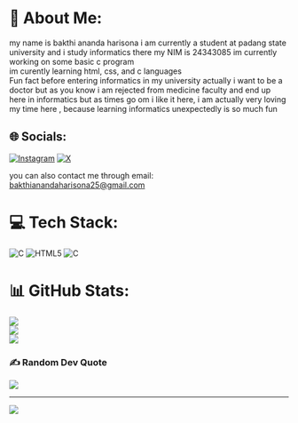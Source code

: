 # 💫 About Me:
my name is bakthi ananda harisona
i am currently a student at padang state university and i study informatics there my NIM is 24343085
im currently working on some basic c program<br>im curently learning html, css, and c languages<br> Fun fact before entering informatics in my university actually i want to be a doctor but as you know i am rejected from medicine faculty and end up here in informatics but as times go om i like it here, i am actually very loving my time here , because learning informatics unexpectedly is so much fun


## 🌐 Socials:
[![Instagram](https://img.shields.io/badge/Instagram-%23E4405F.svg?logo=Instagram&logoColor=white)](https://instagram.com/bakthiananda) [![X](https://img.shields.io/badge/X-black.svg?logo=X&logoColor=white)](https://x.com/just_B.A.H) 

you can also contact me through email: bakthianandaharisona25@gmail.com

# 💻 Tech Stack:
![C](https://img.shields.io/badge/c-%2300599C.svg?style=for-the-badge&logo=c&logoColor=white) ![HTML5](https://img.shields.io/badge/html5-%23E34F26.svg?style=for-the-badge&logo=html5&logoColor=white) ![C](https://img.shields.io/badge/c-%2300599C.svg?style=for-the-badge&logo=c&logoColor=white)
# 📊 GitHub Stats:
![](https://github-readme-stats.vercel.app/api?username=bakthiananda&theme=dark&hide_border=false&include_all_commits=false&count_private=false)<br/>
![](https://github-readme-streak-stats.herokuapp.com/?user=bakthiananda&theme=dark&hide_border=false)<br/>
![](https://github-readme-stats.vercel.app/api/top-langs/?username=bakthiananda&theme=dark&hide_border=false&include_all_commits=false&count_private=false&layout=compact)

### ✍️ Random Dev Quote
![](https://quotes-github-readme.vercel.app/api?type=horizontal&theme=radical)

---
[![](https://visitcount.itsvg.in/api?id=bakthiananda&icon=0&color=0)](https://visitcount.itsvg.in)

<!-- Proudly created with GPRM ( https://gprm.itsvg.in ) -->
